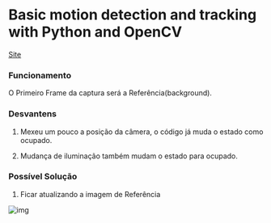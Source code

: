 # Basic motion detection and tracking with Python and OpenCV
[Site](https://www.pyimagesearch.com/2015/05/25/basic-motion-detection-and-tracking-with-python-and-opencv/
)  
### Funcionamento

O Primeiro Frame da captura será a Referência(background).

### Desvantens

1. Mexeu um pouco a posição da câmera, o código já muda o estado como ocupado.

2. Mudança de iluminação também mudam o estado para ocupado.

### Possível Solução

1. Ficar atualizando a imagem de Referência

![img](https://www.pyimagesearch.com/wp-content/uploads/2015/05/animated_motion_02.gif)
